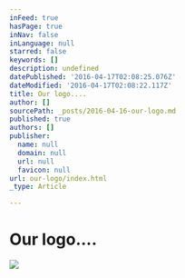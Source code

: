 ```yaml
---
inFeed: true
hasPage: true
inNav: false
inLanguage: null
starred: false
keywords: []
description: undefined
datePublished: '2016-04-17T02:08:25.076Z'
dateModified: '2016-04-17T02:08:22.117Z'
title: Our logo....
author: []
sourcePath: _posts/2016-04-16-our-logo.md
published: true
authors: []
publisher:
  name: null
  domain: null
  url: null
  favicon: null
url: our-logo/index.html
_type: Article

---
```

# Our logo....
![](https://the-grid-user-content.s3-us-west-2.amazonaws.com/5217a7c0-2696-4215-8407-2d6ab815cd58.jpg)